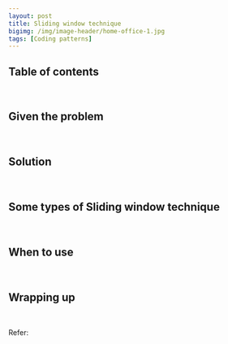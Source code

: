 ```yaml
---
layout: post
title: Sliding window technique
bigimg: /img/image-header/home-office-1.jpg
tags: [Coding patterns]
---
```



## Table of contents



<br>

## Given the problem 



<br>

## Solution


<br>

## Some types of Sliding window technique


<br>

## When to use



<br>

## Wrapping up


<br>

Refer:

[]()